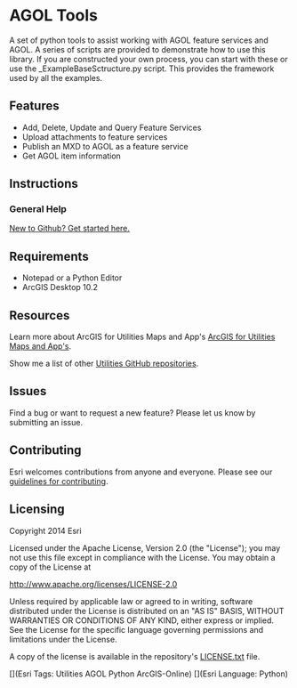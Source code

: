 # AGOL Tools

A set of python tools to assist working with AGOL feature services and AGOL.  A series of scripts are provided to demonstrate how to use this library.  If you are constructed your own process, you can start with these or use the _ExampleBaseSctructure.py script.  This provides the framework used by all the examples.


## Features

* Add, Delete, Update and Query Feature Services
* Upload attachments to feature services
* Publish an MXD to AGOL as a feature service
* Get AGOL item information

## Instructions

### General Help
[New to Github? Get started here.](http://htmlpreview.github.com/?https://github.com/Esri/esri.github.com/blob/master/help/esri-getting-to-know-github.html)

## Requirements

* Notepad or a Python Editor
* ArcGIS Desktop 10.2
 
## Resources

Learn more about ArcGIS for Utilities Maps and App's [ArcGIS for Utilities Maps and App's](http://solutions.arcgis.com/utilities).

Show me a list of other [Utilities GitHub repositories](http://esri.github.io/#Utilities).

## Issues

Find a bug or want to request a new feature?  Please let us know by submitting an issue.


## Contributing

Esri welcomes contributions from anyone and everyone.
Please see our [guidelines for contributing](https://github.com/esri/contributing).

## Licensing

Copyright 2014 Esri

Licensed under the Apache License, Version 2.0 (the "License");
you may not use this file except in compliance with the License.
You may obtain a copy of the License at

   http://www.apache.org/licenses/LICENSE-2.0

Unless required by applicable law or agreed to in writing, software
distributed under the License is distributed on an "AS IS" BASIS,
WITHOUT WARRANTIES OR CONDITIONS OF ANY KIND, either express or implied.
See the License for the specific language governing permissions and
limitations under the License.

A copy of the license is available in the repository's
[LICENSE.txt](License.txt) file.

[](Esri Tags: Utilities AGOL Python ArcGIS-Online)
[](Esri Language: Python)
